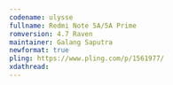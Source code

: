 ```yaml
---
codename: ulysse
fullname: Redmi Note 5A/5A Prime
romversion: 4.7 Raven
maintainer: Galang Saputra
newformat: true
pling: https://www.pling.com/p/1561977/
xdathread:
---
```

